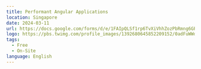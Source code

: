 ```yaml
---
title: Performant Angular Applications
location: Singapore
date: 2024-03-11
url: https://docs.google.com/forms/d/e/1FAIpQLSf1rp6TvXiVhhZozPbRmng6GP-80UGc0SfOT7CAI5tqOQWSsQ/viewform
logo: https://pbs.twimg.com/profile_images/1392680645852209152/0adFuWWd_400x400.jpg
tags:
  - Free
  - On-Site
language: English
---
```

